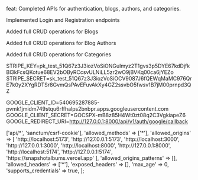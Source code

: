 feat: Completed APIs for authentication, blogs, authors, and categories.

 Implemented Login and Registration endpoints

 Added full CRUD operations for Blogs

 Added full CRUD operations for Blog Authors

 Added full CRUD operations for Categories



 
STRIPE_KEY=pk_test_51Q67z3J3iozVoSiONGuImyz2T1gvs3p5DYE67kdDjfkBl3kFcsQKotue68EV2bOByRCcsvULNiLL5zr2wO9jBVKq00ca6jYEZo
STRIPE_SECRET=sk_test_51Q67z3J3iozVoSiOCV9087J6fQEWqMaMC976QrE7k0y2XYgRDTSr8GvmQsPAvEFuvAkXy4GZ2ssvbO5fwsv1B7jM00prnpd3QZ

GOOGLE_CLIENT_ID=540695287885-pvmk1jmidm749stqu6rffhalps2bnbpr.apps.googleusercontent.com
GOOGLE_CLIENT_SECRET=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
GOOGLE_REDIRECT_URI=http://127.0.0.1:8000/api/v1/auth/google/callback


<?php
return [
    'paths' => ['api/*', 'sanctum/csrf-cookie'],

    'allowed_methods' => ['*'],

    'allowed_origins' => [
        'http://localhost:5173',
        'http://127.0.0.1:5173',
        'http://localhost:3000',
        'http://127.0.0.1:3000',
        'http://localhost:8000',
        'http://127.0.0.1:8000',
        'http://localhost:5174',
        'http://127.0.0.1:5174',
        'https://snapshotalbums.vercel.app'
    ],

    'allowed_origins_patterns' => [],

    'allowed_headers' => ['*'],

    'exposed_headers' => [],

    'max_age' => 0,

    'supports_credentials' => true,
];
